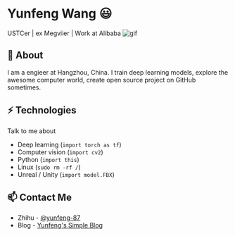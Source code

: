 # Yunfeng Wang 😃
USTCer | ex Megviier | Work at Alibaba 
![gif](https://cdn.dribbble.com/users/420183/screenshots/2875637/octocat_github.gif)
## 🧐 About
I am a engieer at Hangzhou, China. I train deep learning models, explore the awesome computer world, create open source project on GitHub sometimes. 

## ⚡ Technologies
Talk to me about
- Deep learning (`import torch as tf`)
- Computer vision (`import cv2`)
- Python (`import this`)
- Linux (`sudo rm -rf /`)
- Unreal / Unity (`import model.FBX`)

## 📫 Contact Me
- Zhihu - [@yunfeng-87](https://www.zhihu.com/people/yunfeng-87)
- Blog - [Yunfeng's Simple Blog](https://vra.github.io/about)
<!--
**vra/vra** is a ✨ _special_ ✨ repository because its `README.md` (this file) appears on your GitHub profile.

Here are some ideas to get you started:

- 🔭 I’m currently working on ...
- 🌱 I’m currently learning ...
- 👯 I’m looking to collaborate on ...
- 🤔 I’m looking for help with ...
- 💬 Ask me about ...
- 📫 How to reach me: ...
- 😄 Pronouns: ...
- ⚡ Fun fact: ...
-->
